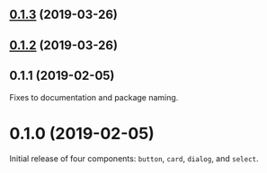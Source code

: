 ## [0.1.3](https://github.com/ryersonlibrary/stencil-mdc/compare/v0.1.2...v0.1.3) (2019-03-26)



## [0.1.2](https://github.com/ryersonlibrary/stencil-mdc-adapter/compare/v0.1.1...v0.1.2) (2019-03-26)



## 0.1.1 (2019-02-05)

Fixes to documentation and package naming.

# 0.1.0 (2019-02-05)

Initial release of four components: `button`, `card`, `dialog`, and `select`.

